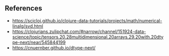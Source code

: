 ## References

* https://scicloj.github.io/clojure-data-tutorials/projects/math/numerical-linalg/svd.html
* https://clojurians.zulipchat.com/#narrow/channel/151924-data-science/topic/tensors.20.28multidimensional.20arrays.29.20with.20dtype-next/near/545844199
* https://cnuernber.github.io/dtype-next/
